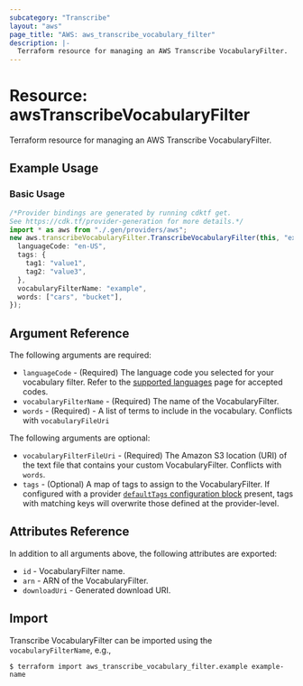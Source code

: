 ```yaml
---
subcategory: "Transcribe"
layout: "aws"
page_title: "AWS: aws_transcribe_vocabulary_filter"
description: |-
  Terraform resource for managing an AWS Transcribe VocabularyFilter.
---
```


# Resource: awsTranscribeVocabularyFilter

Terraform resource for managing an AWS Transcribe VocabularyFilter.

## Example Usage

### Basic Usage

```typescript
/*Provider bindings are generated by running cdktf get.
See https://cdk.tf/provider-generation for more details.*/
import * as aws from "./.gen/providers/aws";
new aws.transcribeVocabularyFilter.TranscribeVocabularyFilter(this, "example", {
  languageCode: "en-US",
  tags: {
    tag1: "value1",
    tag2: "value3",
  },
  vocabularyFilterName: "example",
  words: ["cars", "bucket"],
});

```

## Argument Reference

The following arguments are required:

* `languageCode` - (Required) The language code you selected for your vocabulary filter. Refer to the [supported languages](https://docs.aws.amazon.com/transcribe/latest/dg/supported-languages.html) page for accepted codes.
* `vocabularyFilterName` - (Required) The name of the VocabularyFilter.
* `words` - (Required) - A list of terms to include in the vocabulary. Conflicts with `vocabularyFileUri`

The following arguments are optional:

* `vocabularyFilterFileUri` - (Required) The Amazon S3 location (URI) of the text file that contains your custom VocabularyFilter. Conflicts with `words`.
* `tags` - (Optional) A map of tags to assign to the VocabularyFilter. If configured with a provider [`defaultTags` configuration block](https://registry.terraform.io/providers/hashicorp/aws/latest/docs#default_tags-configuration-block) present, tags with matching keys will overwrite those defined at the provider-level.

## Attributes Reference

In addition to all arguments above, the following attributes are exported:

* `id` - VocabularyFilter name.
* `arn` - ARN of the VocabularyFilter.
* `downloadUri` - Generated download URI.

## Import

Transcribe VocabularyFilter can be imported using the `vocabularyFilterName`, e.g.,

```console
$ terraform import aws_transcribe_vocabulary_filter.example example-name
```
